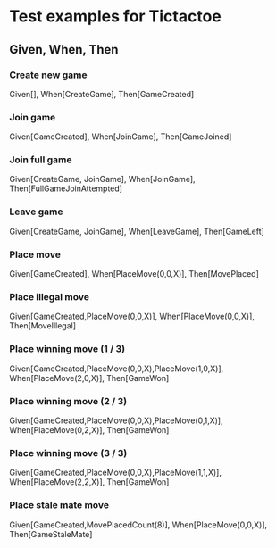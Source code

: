 # Test examples for Tictactoe
## Given, When, Then

### Create new game
Given[],
When[CreateGame],
Then[GameCreated]

### Join game
Given[GameCreated],
When[JoinGame],
Then[GameJoined]

### Join full game
Given[CreateGame, JoinGame],
When[JoinGame],
Then[FullGameJoinAttempted]

### Leave game
Given[CreateGame, JoinGame],
When[LeaveGame],
Then[GameLeft]

### Place move
Given[GameCreated],
When[PlaceMove(0,0,X)],
Then[MovePlaced]

### Place illegal move
Given[GameCreated,PlaceMove(0,0,X)],
When[PlaceMove(0,0,X)],
Then[MoveIllegal]

### Place winning move (1 / 3)
Given[GameCreated,PlaceMove(0,0,X),PlaceMove(1,0,X)],
When[PlaceMove(2,0,X)],
Then[GameWon]

### Place winning move (2 / 3)
Given[GameCreated,PlaceMove(0,0,X),PlaceMove(0,1,X)],
When[PlaceMove(0,2,X)],
Then[GameWon]

### Place winning move (3 / 3)
Given[GameCreated,PlaceMove(0,0,X),PlaceMove(1,1,X)],
When[PlaceMove(2,2,X)],
Then[GameWon]

### Place stale mate move
Given[GameCreated,MovePlacedCount(8)],
When[PlaceMove(0,0,X)],
Then[GameStaleMate]
